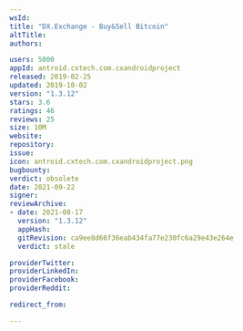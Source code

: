 ```yaml
---
wsId: 
title: "DX.Exchange - Buy&Sell Bitcoin"
altTitle: 
authors:

users: 5000
appId: antroid.cxtech.com.cxandroidproject
released: 2019-02-25
updated: 2019-10-02
version: "1.3.12"
stars: 3.6
ratings: 46
reviews: 25
size: 10M
website: 
repository: 
issue: 
icon: antroid.cxtech.com.cxandroidproject.png
bugbounty: 
verdict: obsolete
date: 2021-09-22
signer: 
reviewArchive:
- date: 2021-08-17
  version: "1.3.12"
  appHash: 
  gitRevision: ca9ee8d66f36eab434fa77e230fc6a29e43e264e
  verdict: stale

providerTwitter: 
providerLinkedIn: 
providerFacebook: 
providerReddit: 

redirect_from:

---
```



